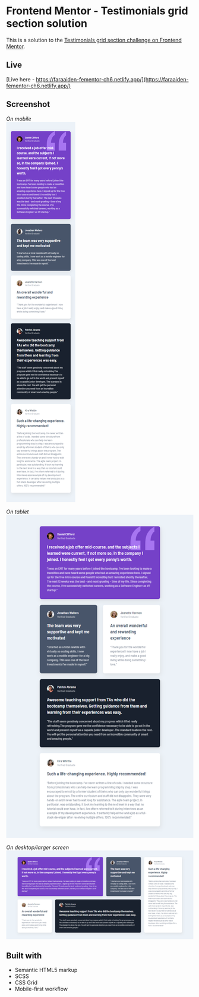 # Frontend Mentor - Testimonials grid section solution

This is a solution to the [Testimonials grid section challenge on Frontend Mentor](https://www.frontendmentor.io/challenges/testimonials-grid-section-Nnw6J7Un7).

## Live

[Live here - https://faraaiden-fementor-ch6.netlify.app/](https://faraaiden-fementor-ch6.netlify.app/)

## Screenshot

_On mobile_  
![](./assets/images/on-mobile.png)

_On tablet_  
![](./assets/images/on-tablet.png)

_On desktop/larger screen_  
![](./assets/images/on-larger-screen.png)

## Built with

- Semantic HTML5 markup
- SCSS
- CSS Grid
- Mobile-first workflow
